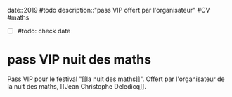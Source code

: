 date::2019 #todo
description::"pass VIP offert par l'organisateur"
#CV #maths 
- [ ] #todo: check date
# pass VIP nuit des maths
Pass VIP pour le festival "[[la nuit des maths]]".
Offert par l'organisateur de la nuit des maths, [[Jean Christophe Deledicq]].

